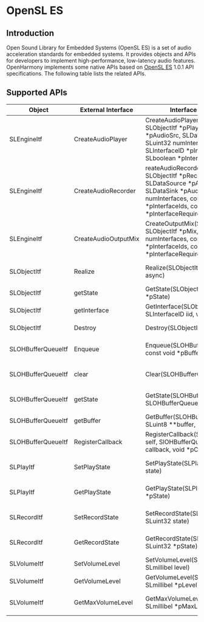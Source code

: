 # OpenSL ES

## Introduction

Open Sound Library for Embedded Systems (OpenSL ES) is a set of audio acceleration standards for embedded systems. It provides objects and APIs for developers to implement high-performance, low-latency audio features. OpenHarmony implements some native APIs based on [OpenSL ES](https://www.khronos.org/opensles/) 1.0.1 API specifications. The following table lists the related APIs.

## Supported APIs

|Object               |External Interface              |Interface Invocation                                                                          |Supported  |Description                 |
| ------------------ | -------------------- | -------------------------------------------------------------------------------------|----------| -------------------- |
|SLEngineItf         |CreateAudioPlayer     |CreateAudioPlayer(SLEngineItf self, SLObjectItf *pPlayer, SLDataSource *pAudioSrc, SLDataSink *pAudioSnk, SLuint32 numInterfaces, const SLInterfaceID *pInterfaceIds, const SLboolean *pInterfaceRequired) |Yes       |Creates an audio player.       |
|SLEngineItf         |CreateAudioRecorder   |reateAudioRecorder(SLEngineItf self, SLObjectItf *pRecorder, SLDataSource *pAudioSrc, SLDataSink *pAudioSnk, SLuint32 numInterfaces, const SLInterfaceID *pInterfaceIds, const SLboolean *pInterfaceRequired)|Yes       |Creates an audio recorder.       |
|SLEngineItf         |CreateAudioOutputMix  |CreateOutputMix(SLEngineItf self, SLObjectItf *pMix, SLuint32 numInterfaces, const SLInterfaceID *pInterfaceIds, const SLboolean *pInterfaceRequired)|Yes       |Creates an audio output mixer.           |
|SLObjectItf         |Realize               |Realize(SLObjectItf self, SLboolean async)                                            |Yes       |Realizes an audio player.       |
|SLObjectItf         |getState              |GetState(SLObjectItf self, SLuint32 *pState)                                           |Yes       |Obtains the state.            |
|SLObjectItf         |getInterface          |GetInterface(SLObjectItf self, const SLInterfaceID iid, void *pInterface)              |Yes       |Obtains the interface.            |
|SLObjectItf         |Destroy               |Destroy(SLObjectItf self)                                                             |Yes       |Destroys an object.            |
|SLOHBufferQueueItf  |Enqueue               |Enqueue(SLOHBufferQueueItf self, const void *pBuffer, SLuint32 size)                   |Yes       |Adds a buffer to the queue.|
|SLOHBufferQueueItf  |clear                 |Clear(SLOHBufferQueueItf self)                                                        |Yes       |Releases the buffer queue.        |
|SLOHBufferQueueItf  |getState              |GetState(SLOHBufferQueueItf self, SLOHBufferQueueState *pState)                        |Yes       |Obtains the BufferQueue status. |
|SLOHBufferQueueItf  |getBuffer             |GetBuffer(SLOHBufferQueueItf self, SLuint8 **buffer, SLuint32 *size)                  |Yes       |Obtains a buffer.          |
|SLOHBufferQueueItf  |RegisterCallback      |RegisterCallback(SLOHBufferQueueItf self, SlOHBufferQueueCallback callback, void *pContext) |Yes |Registers a callback.         |
|SLPlayItf           |SetPlayState          |SetPlayState(SLPlayItf self, SLuint32 state)                                          |Yes       |Sets the playback state.         |
|SLPlayItf           |GetPlayState          |GetPlayState(SLPlayItf self, SLuint32 *pState)                                         |Yes       |Obtains the playback state.         |
|SLRecordItf         |SetRecordState        |SetRecordState(SLRecordItf self, SLuint32 state)                                      |Yes       |Sets the recording state.         |
|SLRecordItf         |GetRecordState        |GetRecordState(SLRecordItf self, SLuint32 *pState)                                   |Yes       |Obtains the recording state.         |
|SLVolumeItf         |SetVolumeLevel        |SetVolumeLevel(SLVolumeItf self, SLmillibel level)                                   |Yes       |Sets the volume.             |
|SLVolumeItf         |GetVolumeLevel        |GetVolumeLevel(SLVolumeItf self, SLmillibel *pLevel)                                    |Yes       |Obtains the volume.             |
|SLVolumeItf         |GetMaxVolumeLevel     |GetMaxVolumeLevel(SLVolumeItf self, SLmillibel *pMaxLevel)                             |Yes       |Obtains the maximum volume.         |
